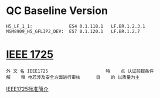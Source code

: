 # QC Baseline Version
    H5_LF_1_1:              ES4 0.1.118.1   LF.BR.1.2.3.1
    MSM8909_H5_GFLIP2_DEV:  ES7 0.1.120.1   LF.BR.1.2.7

# [IEEE 1725](http://baike.baidu.com/link?url=WrEEcFkn3lzihHMWxwJflGJMMblbWzzXpzWkS1M7sDnjfQaSykPcfdsjB6AOjMnLLXf7HdYAk8uJFbzQlUXrOK)
    外 文 名 IEEE1725                      特    点 认证前提条件
    解    释 电芯涉及安全方面进行审核      目    的 以质量为主

[IEEE1725标准简介](http://www.elecfans.com/yuanqijian/dianchi/dianchishengchang/20091218137935.html)
